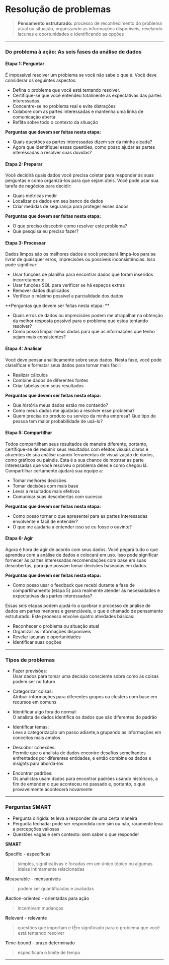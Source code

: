 # Resolução de problemas

> **Pensamento estruturado:** processo de reconhecimento do problema atual ou situação, organizando as informações disponíveis, revelando lacunas e oportunidades e identificando as opções

--------------------------------------------------------------

### Do problema à ação: As seis fases da análise de dados
 
#### Etapa 1: Perguntar  
É impossível resolver um problema se você não sabe o que é. Você deve considerar os seguintes aspectos:  

- Defina o problema que você está tentando resolver.
- Certifique-se que você entendeu totalmente as expectativas das partes interessadas.
- Concentre-se no problema real e evite distrações
- Colabore com as partes interessadas e mantenha uma linha de comunicação aberta
- Reflita sobre todo o contexto da situação  

**Perguntas que devem ser feitas nesta etapa:**
- Quais questões as partes interessadas dizem ser da minha alçada?
- Agora que identifiquei essas questões, como posso ajudar as partes interessadas a resolver suas dúvidas?  


#### Etapa 2: Preparar  
Você decidirá quais dados você precisa coletar para responder às suas perguntas e como organizá-los para que sejam úteis. Você pode usar sua tarefa de negócios para decidir: 

- Quais métricas medir
- Localizar os dados em seu banco de dados
- Criar medidas de segurança para proteger esses dados  

**Perguntas que devem ser feitas nesta etapa:**
- O que preciso descobrir como resolver este problema?
- Que pesquisa eu preciso fazer?  


#### Etapa 3: Processar  
Dados limpos são os melhores dados e você precisará limpá-los para se livrar de quaisquer erros, imprecisões ou possíveis inconsistências. Isso pode significar:

- Usar funções de planilha para encontrar dados que foram inseridos incorretamente
- Usar funções SQL para verificar se há espaços extras
- Remover dados duplicados
- Verificar o máximo possível a parcialidade dos dados  

**Perguntas que devem ser feitas nesta etapa: **
- Quais erros de dados ou imprecisões podem me atrapalhar na obtenção da melhor resposta possível para o problema que estou tentando resolver?
- Como posso limpar meus dados para que as informações que tenho sejam mais consistentes?


#### Etapa 4: Analisar 
Você deve pensar analiticamente sobre seus dados. Nesta fase, você pode classificar e formatar seus dados para tornar mais fácil: 

- Realizar cálculos
- Combine dados de diferentes fontes
- Criar tabelas com seus resultados
  
**Perguntas que devem ser feitas nesta etapa:**
- Que história meus dados estão me contando?
- Como meus dados me ajudarão a resolver esse problema?
- Quem precisa do produto ou serviço da minha empresa? Que tipo de pessoa tem maior probabilidade de usá-lo?


#### Etapa 5: Compartilhar  
Todos compartilham seus resultados de maneira diferente, portanto, certifique-se de resumir seus resultados com efeitos visuais claros e atraentes de sua análise usando ferramentas de visualização de dados, como gráficos ou painéis. Esta é a sua chance de mostrar as parte interessadas que você resolveu o problema deles e como chegou lá. Compartilhar certamente ajudará sua equipe a: 

- Tomar melhores decisões
- Tomar decisões com mais base
- Levar a resultados mais efetivos
- Comunicar suas descobertas com sucesso
  
**Perguntas que devem ser feitas nesta etapa:**
- Como posso tornar o que apresentei para as partes interessadas envolvente e fácil de entender?
- O que me ajudaria a entender isso se eu fosse o ouvinte?


#### Etapa 6: Agir
Agora é hora de agir de acordo com seus dados. Você pegará tudo o que aprendeu com a análise de dados e colocará em uso. Isso pode significar fornecer às partes interessadas recomendações com base em suas descobertas, para que possam tomar decisões baseadas em dados.
  
**Perguntas que devem ser feitas nesta etapa:**
- Como posso usar o feedback que recebi durante a fase de compartilhamento (etapa 5) para realmente atender às necessidades e expectativas das partes interessadas?
  
Essas seis etapas podem ajudá-lo a quebrar o processo de análise de dados em partes menores e gerenciáveis, o que é chamado de pensamento estruturado. Este processo envolve quatro atividades básicas:

- Reconhecer o problema ou situação atual
- Organizar as informações disponíveis 
- Revelar lacunas e oportunidades
- Identificar suas opções

------------------------------------------------------------------------------

### Tipos de problemas 

- Fazer previsões:  
Usar dados para tomar uma decisão consciente sobre como as coisas podem ser no futuro  
  
- Categorizar coisas:  
Atribuir informações para diferentes grupos ou clusters com base em recursos em comuns  

- Identificar algo fora do normal:  
O analista de dados identifica os dados que são diferentes do padrão  

- Identificar temas:  
Leva a categorização um passo adiante,a grupando as informações em conceitos mais amplos  

- Descobrir conexões:  
Permite que o analista de dados encontre desafios semelhantes enfrentados por diferentes entidades, e então combine os dados e insights para abordá-los  

- Encontrar padrões:  
Os analistas usam dados para encontrar padrões usando históricos, a fim de entender o que aconteceu no passado e, portanto, o que provavelmente acontecerá novamente

------------------------------------------------------------------------------

### Perguntas SMART

- Pergunta dirigida: te leva a responder de uma certa maneira
- Pergunta fechada: pode ser respondida com sim ou não, raramente leva a percepções valiosas
- Questões vagas e sem contexto: sem saber o que responder  

**SMART**

**S**pecific - específicas     
> simples, significativas e focadas em um único tópico ou algumas ideias intimamente relacionadas  

**M**easurable - mensuráveis 
> podem ser quantificadas e avaliadas

**A**action-oriented - orientadas para ação  
> incentivam mudanças  

**R**elevant - relevante  
> questões que importam e tÊm significado para o problema que você está tentando resolver  

**T**ime-bound - prazo determinado  
> especificam o limite de tempo

------------------------------------------------------------------------------------------
